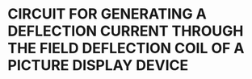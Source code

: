 # CIRCUIT FOR GENERATING A DEFLECTION CURRENT THROUGH THE FIELD DEFLECTION COIL OF A PICTURE DISPLAY DEVICE